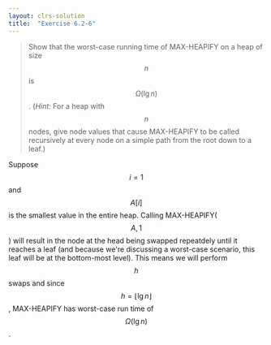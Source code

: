 ```yaml
---
layout: clrs-solution
title:  "Exercise 6.2-6"
---
```

>Show that the worst-case running time of MAX-HEAPIFY on a heap of size $$n$$ is $$\Omega(\lg n)$$. (*Hint:* For a heap with $$n$$ nodes, give node values that cause MAX-HEAPIFY to be called recursively at every node on a simple path from the root down to a leaf.)

Suppose $$i = 1$$ and $$A[i]$$ is the smallest value in the entire heap. Calling MAX-HEAPIFY($$A, 1$$) will result in the node at the head being swapped repeatdely until it reaches a leaf (and because we're discussing a worst-case scenario, this leaf will be at the bottom-most level). This means we will perform $$h$$ swaps and since $$h = \lfloor \lg n \rfloor$$, MAX-HEAPIFY has worst-case run time of $$\Omega(\lg n)$$.
